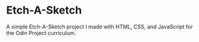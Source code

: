 # Etch-A-Sketch

A simple Etch-A-Sketch project I made with HTML, CSS, and JavaScript for the Odin Project curriculum.
